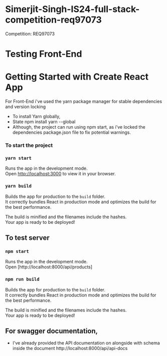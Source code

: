# Simerjit-Singh-IS24-full-stack-competition-req97073
Competition: REQ97073

# Testing Front-End
# Getting Started with Create React App
For Front-End i've used the yarn package manager for stable dependencies and version locking
 - To install Yarn globally, 
 - State npm install yarn --global 
 - Although, the project can run using npm start, as i've locked the dependencies package.json file to fix potential warnings.

### To start the project 
### `yarn start`
Runs the app in the development mode.\
Open [http://localhost:3000](http://localhost:3000) to view it in your browser.

### `yarn build`

Builds the app for production to the `build` folder.\
It correctly bundles React in production mode and optimizes the build for the best performance.

The build is minified and the filenames include the hashes.\
Your app is ready to be deployed!



## To test server 
### `npm start`

Runs the app in the development mode.\
Open [http://localhost:8000/api/products]

### `npm run build`

Builds the app for production to the `build` folder.\
It correctly bundles React in production mode and optimizes the build for the best performance.

The build is minified and the filenames include the hashes.\
Your app is ready to be deployed!


## For swagger documentation, 
- I've already provided the API documentation on alongside with schema inside the document
http://localhost:8000/api/api-docs

